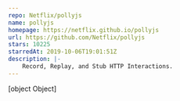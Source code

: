```yaml
---
repo: Netflix/pollyjs
name: pollyjs
homepage: https://netflix.github.io/pollyjs
url: https://github.com/Netflix/pollyjs
stars: 10225
starredAt: 2019-10-06T19:01:51Z
description: |-
    Record, Replay, and Stub HTTP Interactions.
---
```


[object Object]
